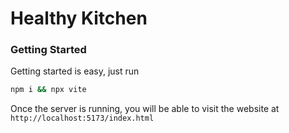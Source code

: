 # Healthy Kitchen

### Getting Started
Getting started is easy, just run 
```bash
npm i && npx vite
```
Once the server is running, you will be able to visit the website at `http://localhost:5173/index.html`
